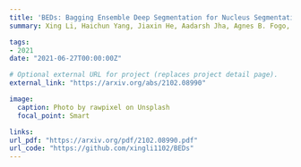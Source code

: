 ```yaml
---
title: 'BEDs: Bagging Ensemble Deep Segmentation for Nucleus Segmentation with Testing Stage Stain Augmentation'
summary: Xing Li, Haichun Yang, Jiaxin He, Aadarsh Jha, Agnes B. Fogo, Lee E. Wheless, Shilin Zhao, **Yuankai Huo** <br> ***ISBI 2021*** **(2021)** 

tags:
- 2021
date: "2021-06-27T00:00:00Z"

# Optional external URL for project (replaces project detail page).
external_link: "https://arxiv.org/abs/2102.08990"

image:
  caption: Photo by rawpixel on Unsplash
  focal_point: Smart

links:
url_pdf: "https://arxiv.org/pdf/2102.08990.pdf"
url_code: "https://github.com/xingli1102/BEDs"
---
```

